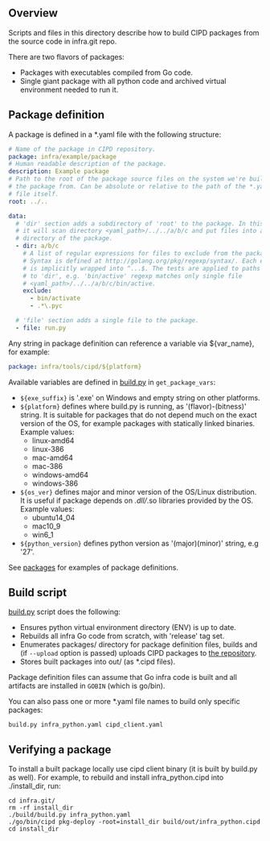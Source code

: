 Overview
--------

Scripts and files in this directory describe how to build CIPD packages from
the source code in infra.git repo.

There are two flavors of packages:

* Packages with executables compiled from Go code.
* Single giant package with all python code and archived virtual environment
  needed to run it.


Package definition
------------------

A package is defined in a *.yaml file with the following structure:

```yaml
# Name of the package in CIPD repository.
package: infra/example/package
# Human readable description of the package.
description: Example package
# Path to the root of the package source files on the system we're building
# the package from. Can be absolute or relative to the path of the *.yaml
# file itself.
root: ../..

data:
  # 'dir' section adds a subdirectory of 'root' to the package. In this case
  # it will scan directory <yaml_path>/../../a/b/c and put files into a/b/c
  # directory of the package.
  - dir: a/b/c
    # A list of regular expressions for files to exclude from the package.
    # Syntax is defined at http://golang.org/pkg/regexp/syntax/. Each expression
    # is implicitly wrapped into ^...$. The tests are applied to paths relative
    # to 'dir', e.g. 'bin/active' regexp matches only single file
    # <yaml_path>/../../a/b/c/bin/active.
    exclude:
      - bin/activate
      - .*\.pyc

  # 'file' section adds a single file to the package.
  - file: run.py
```

Any string in package definition can reference a variable via ${var_name}, for
example:

```yaml
package: infra/tools/cipd/${platform}
```

Available variables are defined in [build.py](build.py) in `get_package_vars`:

* `${exe_suffix}` is '.exe' on Windows and empty string on other platforms.
* `${platform}` defines where build.py is running, as '(flavor)-(bitness)'
  string. It is suitable for packages that do not depend much on the exact
  version of the OS, for example packages with statically linked binaries.
  Example values:
    * linux-amd64
    * linux-386
    * mac-amd64
    * mac-386
    * windows-amd64
    * windows-386
* `${os_ver}` defines major and minor version of the OS/Linux distribution.
  It is useful if package depends on *.dll/*.so libraries provided by the OS.
  Example values:
    * ubuntu14_04
    * mac10_9
    * win6_1
* `${python_version}` defines python version as '(major)(minor)' string,
  e.g '27'.

See [packages](packages/) for examples of package definitions.


Build script
------------

[build.py](build.py) script does the following:

* Ensures python virtual environment directory (ENV) is up to date.
* Rebuilds all infra Go code from scratch, with 'release' tag set.
* Enumerates packages/ directory for package definition files, builds and
  (if `--upload` option is passed) uploads CIPD packages to
  [the repository](https://chrome-infra-packages.appspot.com).
* Stores built packages into out/ (as *.cipd files).

Package definition files can assume that Go infra code is built and all
artifacts are installed in `GOBIN` (which is go/bin).

You can also pass one or more *.yaml file names to build only specific packages:

    build.py infra_python.yaml cipd_client.yaml


Verifying a package
-------------------------

To install a built package locally use cipd client binary (it is built by
build.py as well). For example, to rebuild and install infra_python.cipd into
./install_dir, run:

    cd infra.git/
    rm -rf install_dir
    ./build/build.py infra_python.yaml
    ./go/bin/cipd pkg-deploy -root=install_dir build/out/infra_python.cipd
    cd install_dir
